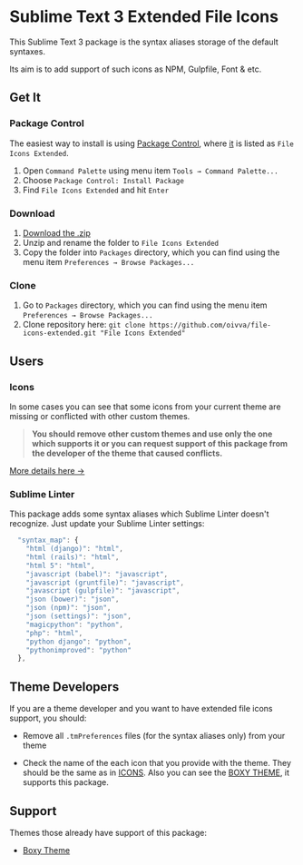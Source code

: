 # Sublime Text 3 Extended File Icons

This Sublime Text 3 package is the syntax aliases storage of the default syntaxes.

Its aim is to add support of such icons as NPM, Gulpfile, Font & etc.

## Get It

### Package Control

The easiest way to install is using [Package Control](https://packagecontrol.io/), where [it](https://packagecontrol.io/packages/File%20Icons%20Extended) is listed as `File Icons Extended`.

1. Open `Command Palette` using menu item `Tools → Command Palette...`
2. Choose `Package Control: Install Package`
3. Find `File Icons Extended` and hit `Enter`

### Download

1. [Download the .zip](https://github.com/oivva/file-icons-extended/releases)
2. Unzip and rename the folder to `File Icons Extended`
3. Copy the folder into `Packages` directory, which you can find using the menu item `Preferences → Browse Packages...`

### Clone

1. Go to `Packages` directory, which you can find using the menu item `Preferences → Browse Packages...`
2. Clone repository here: `git clone https://github.com/oivva/file-icons-extended.git "File Icons Extended"`

## Users

### Icons

In some cases you can see that some icons from your current theme are missing or conflicted with other custom themes. 

> **You should remove other custom themes and use only the one which supports it or you can request support of this package from the developer of the theme that caused conflicts.**

[More details here →](https://forum.sublimetext.com/t/sublime-text-3-file-icons-in-sidebar/21134/4) 

### Sublime Linter

This package adds some syntax aliases which Sublime Linter doesn't recognize. Just update your Sublime Linter settings:

```js
  "syntax_map": {
    "html (django)": "html",
    "html (rails)": "html",
    "html 5": "html",
    "javascript (babel)": "javascript",
    "javascript (gruntfile)": "javascript",
    "javascript (gulpfile)": "javascript",
    "json (bower)": "json",
    "json (npm)": "json",
    "json (settings)": "json",
    "magicpython": "python",
    "php": "html",
    "python django": "python",
    "pythonimproved": "python"
  },
```

## Theme Developers

If you are a theme developer and you want to have extended file icons support, you should:

* Remove all `.tmPreferences` files (for the syntax aliases only) from your theme

* Check the name of the each icon that you provide with the theme. They should be the same as in [ICONS](ICONS.md). Also you can see the [BOXY THEME](https://github.com/oivva/boxy), it supports this package.

## Support

Themes those already have support of this package:

* [Boxy Theme](https://github.com/oivva/boxy)
